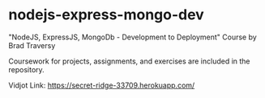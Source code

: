 # nodejs-express-mongo-dev

"NodeJS, ExpressJS, MongoDb - Development to Deployment"
Course by Brad Traversy

Coursework for projects, assignments, and exercises are included in the repository.


Vidjot Link: https://secret-ridge-33709.herokuapp.com/


